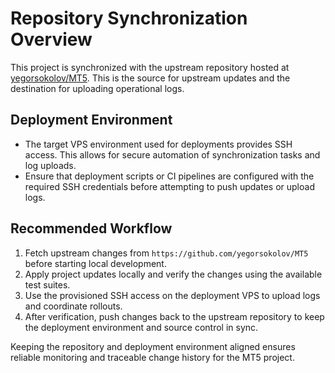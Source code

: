 # Repository Synchronization Overview

This project is synchronized with the upstream repository hosted at [yegorsokolov/MT5](https://github.com/yegorsokolov/MT5). This is the source for upstream updates and the destination for uploading operational logs.

## Deployment Environment

* The target VPS environment used for deployments provides SSH access. This allows for secure automation of synchronization tasks and log uploads.
* Ensure that deployment scripts or CI pipelines are configured with the required SSH credentials before attempting to push updates or upload logs.

## Recommended Workflow

1. Fetch upstream changes from `https://github.com/yegorsokolov/MT5` before starting local development.
2. Apply project updates locally and verify the changes using the available test suites.
3. Use the provisioned SSH access on the deployment VPS to upload logs and coordinate rollouts.
4. After verification, push changes back to the upstream repository to keep the deployment environment and source control in sync.

Keeping the repository and deployment environment aligned ensures reliable monitoring and traceable change history for the MT5 project.
